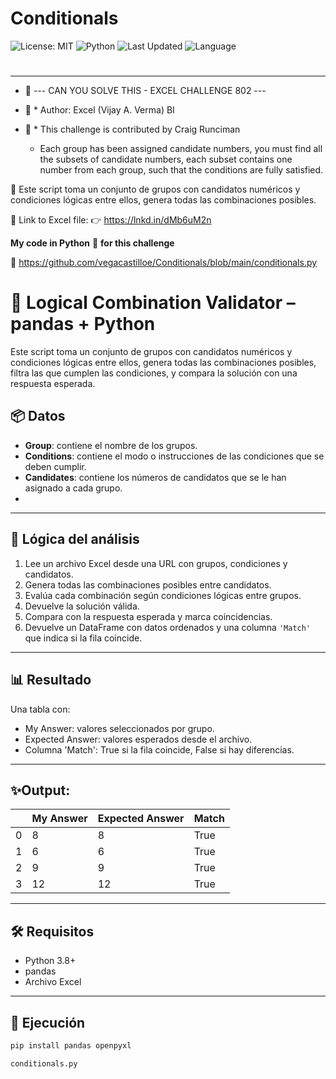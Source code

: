 # Conditionals
![License: MIT](https://img.shields.io/badge/License-MIT-cyan.svg)
![Python](https://img.shields.io/badge/python-3.7%2B-blue)
![Last Updated](https://img.shields.io/github/last-commit/vegacastilloe/Conditionals)
![Language](https://img.shields.io/badge/language-español-darkred)

#
---
- 🌟 --- CAN YOU SOLVE THIS - EXCEL CHALLENGE 802 ---
- 🌟 * Author: Excel (Vijay A. Verma) BI
- 🌟 * This challenge is contributed by Craig Runciman
 
    - Each group has been assigned candidate numbers, you must find all the subsets of candidate numbers, each subset contains one number from each group, such that the conditions are fully satisfied.
 
 🔰 Este script toma un conjunto de grupos con candidatos numéricos y condiciones lógicas entre ellos, genera todas las combinaciones posibles.
 
 🔗 Link to Excel file:
 👉 https://lnkd.in/dMb6uM2n

**My code in Python** 🐍 **for this challenge**

 🔗 https://github.com/vegacastilloe/Conditionals/blob/main/conditionals.py


# 🧩 Logical Combination Validator – pandas + Python

Este script toma un conjunto de grupos con candidatos numéricos y condiciones lógicas entre ellos, genera todas las combinaciones posibles, filtra las que cumplen las condiciones, y compara la solución con una respuesta esperada.

## 📦 Datos

- **Group**: contiene el nombre de los grupos.
- **Conditions**: contiene el modo o instrucciones de las condiciones que se deben cumplir.
- **Candidates**: contiene los números de candidatos que se le han asignado a cada grupo.
- 
---
## 🧠 Lógica del análisis

1. Lee un archivo Excel desde una URL con grupos, condiciones y candidatos.
2. Genera todas las combinaciones posibles entre candidatos.
3. Evalúa cada combinación según condiciones lógicas entre grupos.
4. Devuelve la solución válida.
5. Compara con la respuesta esperada y marca coincidencias.
6. Devuelve un DataFrame con datos ordenados y una columna `'Match'` que indica si la fila coincide.

---
## 📊 Resultado

Una tabla con:

- My Answer: valores seleccionados por grupo.
- Expected Answer: valores esperados desde el archivo.
- Columna 'Match': True si la fila coincide, False si hay diferencias.

---
## ✨Output:
|   |My Answer|Expected Answer|Match|
|-|-|-|-|
|0|8|8|True|
|1|6|6|True|
|2|9|9|True|
|3|12|12|True|

---
## 🛠️ Requisitos

- Python 3.8+
- pandas
- Archivo Excel

---
## 🚀 Ejecución
```bash
pip install pandas openpyxl
```
```python
conditionals.py
```
